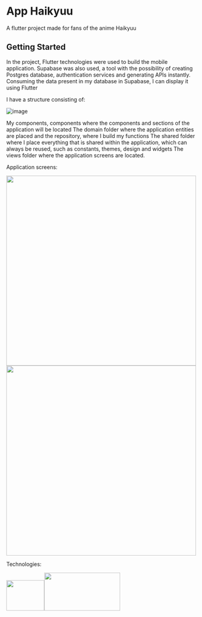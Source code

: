 # App Haikyuu

A flutter project made for fans of the anime Haikyuu

## Getting Started

In the project, Flutter technologies were used to build the mobile application.
Supabase was also used, a tool with the possibility of creating Postgres database, authentication services and generating APIs instantly.
Consuming the data present in my database in Supabase, I can display it using Flutter

I have a structure consisting of:


![image](https://github.com/beatrizgomees/app-haikyuu/assets/150337944/57250136-d603-4759-9393-bb06e86918bc)


My components, components where the components and sections of the application will be located
The domain folder where the application entities are placed and the repository, where I build my functions
The shared folder where I place everything that is shared within the application, which can always be reused, such as constants, themes, design and widgets
The views folder where the application screens are located.

Application screens: 


<img height="500" src="https://github.com/beatrizgomees/app-haikyuu/assets/150337944/37255d39-b568-49fb-90d7-6f74ee84c680" />
<img height="500" src="https://github.com/beatrizgomees/app-haikyuu/assets/150337944/13187cfd-ccc8-4b27-9727-d09db836e2e3" />


Technologies:


 <img height="80" width="100" src="https://cdn.jsdelivr.net/gh/devicons/devicon@latest/icons/flutter/flutter-original.svg" /><img height="100" width="200" src="https://cdn.jsdelivr.net/gh/devicons/devicon@latest/icons/supabase/supabase-original-wordmark.svg" />
